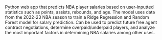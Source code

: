 Python web app that predicts NBA player salaries based on user-inputted statistics such as points, assists, rebounds, and age. The model uses data from the 2022-23 NBA season to train a Ridge Regression and Random Forest model for salary prediction. Can be used to predict future free agent contract negotiations, determine overpaid/underpaid players, and analyze the most important factors in determining NBA salaries among other uses.
